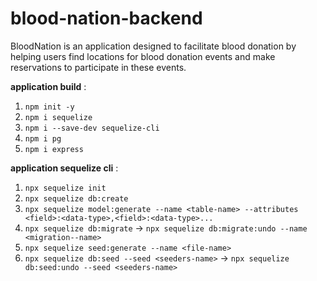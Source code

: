 # blood-nation-backend
BloodNation is an application designed to facilitate blood donation by helping users find locations for blood donation events and make reservations to participate in these events.

**application build** :
1. `npm init -y`
2. `npm i sequelize`
3. `npm i --save-dev sequelize-cli`
4. `npm i pg`
5. `npm i express`

**application sequelize cli** :
1. `npx sequelize init`
2. `npx sequelize db:create`
3. `npx sequelize model:generate --name <table-name> --attributes <field>:<data-type>,<field>:<data-type>...`
4. `npx sequelize db:migrate`
→ `npx sequelize db:migrate:undo --name <migration--name>`
5. `npx sequelize seed:generate --name <file-name>`
6. `npx sequelize db:seed --seed <seeders-name>`
→ `npx sequelize db:seed:undo --seed <seeders-name>`